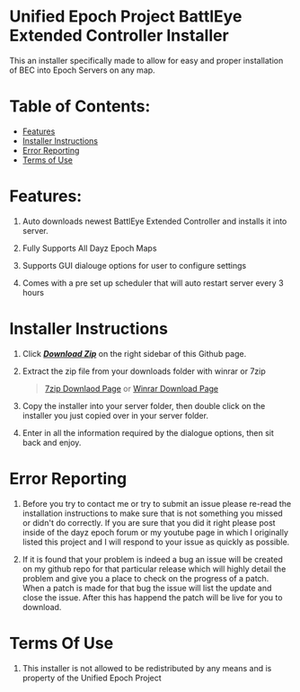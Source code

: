 Unified Epoch Project BattlEye Extended Controller Installer
============================================================
This an installer specifically made to allow for easy and proper installation of BEC into Epoch Servers on any map.

# Table of Contents:
* [Features](https://github.com/bbatton/UEP_BattlEye_Extended_Controller_Installer#features)
* [Installer Instructions](https://github.com/bbatton/UEP_BattlEye_Extended_Controller_Installer#installer-instructions)
* [Error Reporting](https://github.com/bbatton/UEP_BattlEye_Extended_Controller_Installer#error-reporting)
* [Terms of Use](https://github.com/bbatton/UEP_BattlEye_Extended_Controller_Installer#terms-of-use)

# Features:


1. Auto downloads newest BattlEye Extended Controller and installs it into server.


1. Fully Supports All Dayz Epoch Maps


1. Supports GUI dialouge options for user to configure settings


1. Comes with a pre set up scheduler that will auto restart server every 3 hours


# Installer Instructions


1. Click ***[Download Zip](https://github.com/bbatton/UEP_BEC_Installer/archive/master.zip)*** on the right sidebar of this Github page.


1. Extract the zip file from your downloads folder with winrar or 7zip

	> [7zip Downlaod Page](http://www.7-zip.org/download.html) or [Winrar Download Page](http://www.rarlab.com/download.htm)

	
1. Copy the installer into your server folder, then double click on the installer you just copied over in your server folder.	


1. Enter in all the information required by the dialogue options, then sit back and enjoy.  


# Error Reporting


1. Before you try to contact me or try to submit an issue please re-read the installation instructions to make sure that is not something you missed or didn't do correctly. If you are sure that you did it right please post inside of the dayz epoch forum or my youtube page in which I originally listed this project and I will respond to your issue as quickly as possible. 


1. If it is found that your problem is indeed a bug an issue will be created on my github repo for that particular release which will highly detail the problem and give you a place to check on the progress of a patch. When a patch is made for that bug the issue will list the update and close the issue. After this has happend the patch will be live for you to download.

# Terms Of Use


1. This installer is not allowed to be redistributed by any means and is property of the Unified Epoch Project


